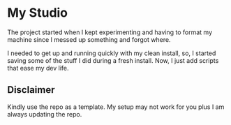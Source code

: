 # My Studio

The project started when I kept experimenting and having to format my machine since I messed up something and forgot where.

I needed to get up and running quickly with my clean install, so, I started saving some of the stuff I did during a fresh install. Now, I just add scripts that ease my dev life.

## Disclaimer

Kindly use the repo as a template. My setup may not work for you plus I am always updating the repo.